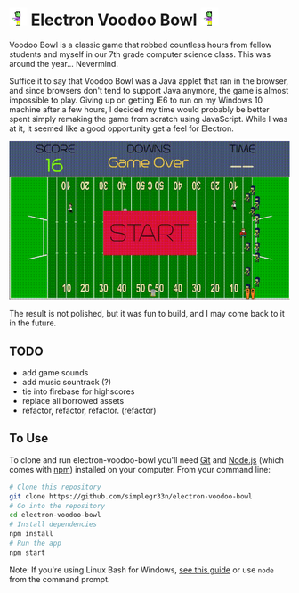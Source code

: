 # <img src="https://github.com/simplegr33n/electron-voodoo-bowl/blob/master/assets/zombie.gif"> Electron Voodoo Bowl <img src="https://github.com/simplegr33n/electron-voodoo-bowl/blob/master/assets/zombie.gif">
Voodoo Bowl is a classic game that robbed countless hours from fellow students and myself in our 7th grade computer science class. This was around the year... Nevermind. 

Suffice it to say that Voodoo Bowl was a Java applet that ran in the browser, and since browsers don't tend to support Java anymore, the game is almost impossible to play. Giving up on getting IE6 to run on my Windows 10 machine after a few hours, I decided my time would probably be better spent simply remaking the game from scratch using JavaScript. While I was at it, it seemed like a good opportunity get a feel for Electron.

<img src="https://github.com/simplegr33n/electron-voodoo-bowl/blob/master/READMEres/03022019.gif">

The result is not polished, but it was fun to build, and I may come back to it in the future.

## TODO
* add game sounds
* add music sountrack (?)
* tie into firebase for highscores
* replace all borrowed assets
* refactor, refactor, refactor. (refactor)

## To Use

To clone and run electron-voodoo-bowl you'll need [Git](https://git-scm.com) and [Node.js](https://nodejs.org/en/download/) (which comes with [npm](http://npmjs.com)) installed on your computer. From your command line:

```bash
# Clone this repository
git clone https://github.com/simplegr33n/electron-voodoo-bowl
# Go into the repository
cd electron-voodoo-bowl
# Install dependencies
npm install
# Run the app
npm start
```

Note: If you're using Linux Bash for Windows, [see this guide](https://www.howtogeek.com/261575/how-to-run-graphical-linux-desktop-applications-from-windows-10s-bash-shell/) or use `node` from the command prompt.
